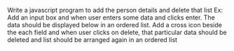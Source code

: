 Write a javascript program to add the person details and delete that list
Ex: Add an input box and when user enters some data and clicks enter. The data should be displayed below in an ordered list.
Add a cross icon beside the each field and when user clicks on delete, that particular data should be deleted and list should be arranged again in an ordered list
